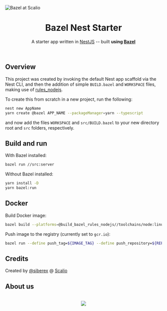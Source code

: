 ![Bazel at Scalio](https://raw.githubusercontent.com/scalio/bazel-status/master/assets/scalio-bn.svg?sanitize=true)

<h1 align="center">Bazel Nest Starter</h1>

<p align="center">
  A starter app written in <a href="https://nestjs.com/">NestJS</a> -- built <b>using <a href="https://bazel.build/">Bazel</a></b>
</p>

&nbsp;
## Overview

This project was created by invoking the default Nest app scaffold via the Nest CLI, and then the addition of simple `BUILD.bazel` and `WORKSPACE` files, making use of [rules_nodejs](https://github.com/bazelbuild/rules_nodejs/#quickstart).

To create this from scratch in a new project, run the following:

```bash
nest new AppName
yarn create @bazel APP_NAME --packageManager=yarn --typescript
```

and now add the files `WORKSPACE` and `src/BUILD.bazel` to your new directory root and `src` folders, respectively.

## Build and run

With Bazel installed:

```bash
bazel run //src:server
```

Without Bazel installed:

```bash
yarn install -D
yarn bazel:run
```

## Docker

Build Docker image:

```bash
bazel build --platforms=@build_bazel_rules_nodejs//toolchains/node:linux_amd64 //src:docker
```

Push image to the registry (currently set to `gcr.io`):

```bash
bazel run --define push_tag=${IMAGE_TAG} --define push_repository=${REPOSITORY} //src:push_container
```

## Credits

Created by [@siberex](https://github.com/siberex/) @ [Scalio](https://scal.io/)


## About us
<p align="center">
    <br/>
    <a href="https://scal.io/">
        <img src="https://raw.githubusercontent.com/scalio/bazel-status/master/assets/scalio-logo.svg?sanitize=true" />
    </a>
    <br/>
</p>
